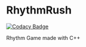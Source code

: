 # RhythmRush

[![Codacy Badge](https://api.codacy.com/project/badge/Grade/64fd50c3270e48beae1017abe965c79a)](https://app.codacy.com/manual/ParkHyeonJae/RhythmRush?utm_source=github.com&utm_medium=referral&utm_content=ParkHyeonJae/RhythmRush&utm_campaign=Badge_Grade_Dashboard)

Rhythm Game made with C++